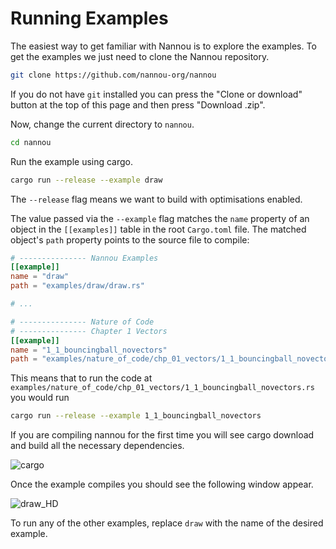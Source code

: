 # Running Examples

The easiest way to get familiar with Nannou is to explore the examples. To get
the examples we just need to clone the Nannou repository.

```bash
git clone https://github.com/nannou-org/nannou
```

If you do not have `git` installed you can press the "Clone or download" button
at the top of this page and then press "Download .zip".

Now, change the current directory to `nannou`.

```bash
cd nannou
```

Run the example using cargo.

```bash
cargo run --release --example draw
```

The `--release` flag means we want to build with optimisations enabled.

The value passed via the `--example` flag matches the `name` property of an
object in the `[[examples]]` table in the root `Cargo.toml` file. The matched
object's `path` property points to the source file to compile:

```toml
# --------------- Nannou Examples
[[example]]
name = "draw"
path = "examples/draw/draw.rs"

# ...

# --------------- Nature of Code
# --------------- Chapter 1 Vectors
[[example]]
name = "1_1_bouncingball_novectors"
path = "examples/nature_of_code/chp_01_vectors/1_1_bouncingball_novectors.rs"
```

This means that to run the code at
`examples/nature_of_code/chp_01_vectors/1_1_bouncingball_novectors.rs` you would
run

```bash
cargo run --release --example 1_1_bouncingball_novectors
```

If you are compiling nannou for the first time you will see cargo download and
build all the necessary dependencies.

![cargo](https://i.imgur.com/5OBNqMB.gif)

Once the example compiles you should see the following window appear.

![draw_HD](https://i.imgur.com/HVVamUI.gif)

To run any of the other examples, replace `draw` with the name of the
desired example.

